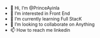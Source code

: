- 👋 Hi, I’m @PrinceAyinla
- 👀 I’m interested in Front End
- 🌱 I’m currently learning Full StacK
- 💞️ I’m looking to collaborate on Anything
- 📫 How to reach me linkedin 

<!---
PrinceAyinla/PrinceAyinla is a ✨ special ✨ repository because its `README.md` (this file) appears on your GitHub profile.
You can click the Preview link to take a look at your changes.
--->

